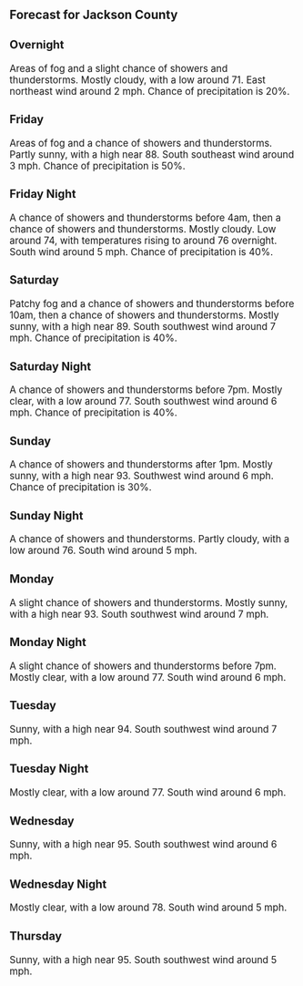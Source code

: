 <div>
   <h2>Forecast for Jackson County</h2>
   <p>
      <div style="font-size:120%">
         <h3>Overnight</h3>Areas of fog and a slight chance of showers and thunderstorms. Mostly cloudy, with a low around 71. East northeast wind around
         2 mph. Chance of precipitation is 20%.<br></div>
   </p>
   <p>
      <div style="font-size:120%">
         <h3>Friday</h3>Areas of fog and a chance of showers and thunderstorms. Partly sunny, with a high near 88. South southeast wind around 3 mph.
         Chance of precipitation is 50%.<br></div>
   </p>
   <p>
      <div style="font-size:120%">
         <h3>Friday Night</h3>A chance of showers and thunderstorms before 4am, then a chance of showers and thunderstorms. Mostly cloudy. Low around 74,
         with temperatures rising to around 76 overnight. South wind around 5 mph. Chance of precipitation is 40%.<br></div>
   </p>
   <p>
      <div style="font-size:120%">
         <h3>Saturday</h3>Patchy fog and a chance of showers and thunderstorms before 10am, then a chance of showers and thunderstorms. Mostly sunny,
         with a high near 89. South southwest wind around 7 mph. Chance of precipitation is 40%.<br></div>
   </p>
   <p>
      <div style="font-size:120%">
         <h3>Saturday Night</h3>A chance of showers and thunderstorms before 7pm. Mostly clear, with a low around 77. South southwest wind around 6 mph. Chance
         of precipitation is 40%.<br></div>
   </p>
   <p>
      <div style="font-size:120%">
         <h3>Sunday</h3>A chance of showers and thunderstorms after 1pm. Mostly sunny, with a high near 93. Southwest wind around 6 mph. Chance of
         precipitation is 30%.<br></div>
   </p>
   <p>
      <div style="font-size:120%">
         <h3>Sunday Night</h3>A chance of showers and thunderstorms. Partly cloudy, with a low around 76. South wind around 5 mph.<br></div>
   </p>
   <p>
      <div style="font-size:120%">
         <h3>Monday</h3>A slight chance of showers and thunderstorms. Mostly sunny, with a high near 93. South southwest wind around 7 mph.<br></div>
   </p>
   <p>
      <div style="font-size:120%">
         <h3>Monday Night</h3>A slight chance of showers and thunderstorms before 7pm. Mostly clear, with a low around 77. South wind around 6 mph.<br></div>
   </p>
   <p>
      <div style="font-size:120%">
         <h3>Tuesday</h3>Sunny, with a high near 94. South southwest wind around 7 mph.<br></div>
   </p>
   <p>
      <div style="font-size:120%">
         <h3>Tuesday Night</h3>Mostly clear, with a low around 77. South wind around 6 mph.<br></div>
   </p>
   <p>
      <div style="font-size:120%">
         <h3>Wednesday</h3>Sunny, with a high near 95. South southwest wind around 6 mph.<br></div>
   </p>
   <p>
      <div style="font-size:120%">
         <h3>Wednesday Night</h3>Mostly clear, with a low around 78. South wind around 5 mph.<br></div>
   </p>
   <p>
      <div style="font-size:120%">
         <h3>Thursday</h3>Sunny, with a high near 95. South southwest wind around 5 mph.<br></div>
   </p>
</div>